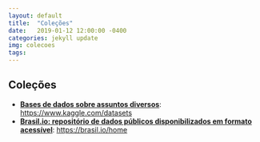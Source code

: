 ```yaml
---
layout: default
title:  "Coleções"
date:   2019-01-12 12:00:00 -0400
categories: jekyll update
img: colecoes
tags:
---
```


## Coleções

- **[Bases de dados sobre assuntos diversos](https://www.kaggle.com/datasets)**: https://www.kaggle.com/datasets
- **[Brasil.io: repositório de dados públicos disponibilizados em formato acessível](https://brasil.io/home)**: https://brasil.io/home
